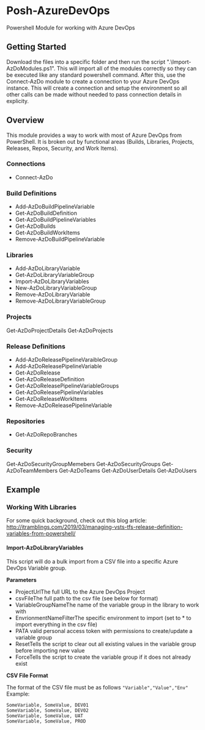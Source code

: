 # Posh-AzureDevOps
Powershell Module for working with Azure DevOps

## Getting Started
Download the files into a specific folder and then run the script ".\Import-AzDoModules.ps1".  This will import all of the modules correctly so they can be executed like any standard powershell command.  After this, use the Connect-AzDo module to create a connection to your Azure DevOps instance.  This will create a connection and setup the environment so all other calls can be made without needed to pass connection details in explicity.

## Overview
This module provides a way to work with most of Azure DevOps from PowerShell.  It is broken out by functional areas (Builds, Libraries, Projects, Releases, Repos, Security, and Work Items).

### Connections
* Connect-AzDo

### Build Definitions
* Add-AzDoBuildPipelineVariable
* Get-AzDoBuildDefinition
* Get-AzDoBuildPipelineVariables
* Get-AzDoBuilds
* Get-AzDoBuildWorkItems
* Remove-AzDoBuildPipelineVariable

### Libraries
* Add-AzDoLibraryVariable
* Get-AzDoLibraryVariableGroup
* Import-AzDoLibraryVariables
* New-AzDoLibraryVariableGroup
* Remove-AzDoLibraryVariable
* Remove-AzDoLibraryVariableGroup

### Projects
Get-AzDoProjectDetails
Get-AzDoProjects

### Release Definitions
* Add-AzDoReleasePipelineVaraibleGroup
* Add-AzDoReleasePipelineVariable
* Get-AzDoRelease
* Get-AzDoReleaseDefinition
* Get-AzDoReleasePipelineVariableGroups
* Get-AzDoReleasePipelineVariables
* Get-AzDoReleaseWorkItems
* Remove-AzDoReleasePipelineVariable

### Repositories
* Get-AzDoRepoBranches

### Security
Get-AzDoSecurityGroupMemebers
Get-AzDoSecurityGroups
Get-AzDoTeamMembers
Get-AzDoTeams
Get-AzDoUserDetails
Get-AzDoUsers

## Example
### Working With Libraries
For some quick background, check out this blog article: http://itramblings.com/2019/03/managing-vsts-tfs-release-definition-variables-from-powershell/

#### Import-AzDoLibraryVariables
This script will do a bulk import from a CSV file into a specific Azure DevOps Variable group.  

**Parameters**
* ProjectUrlThe full URL to the Azure DevOps Project
* csvFileThe full path to the csv file (see below for format)
* VariableGroupNameThe name of the variable group in the library to work with
* EnvrionmentNameFilterThe specific environment to import (set to * to import everything in the csv file)
* PATA valid personal access token with permissions to create/update a variable group
* ResetTells the script to clear out all existing values in the variable group before importing new value
* ForceTells the script to create the variable group if it does not already exist

**CSV File Format**

The format of the CSV file must be as follows
```"Variable","Value","Env"```
Example:
```
SomeVariable, SomeValue, DEV01
SomeVariable, SomeValue, DEV02
SomeVariable, SomeValue, UAT
SomeVariable, SomeValue, PROD
```
